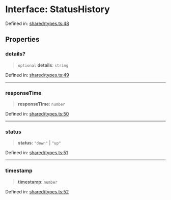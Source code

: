 # Interface: StatusHistory

Defined in: [shared/types.ts:48](https://github.com/Nick2bad4u/Uptime-Watcher/blob/3cce0c3b352c8390536ca3c7399ece50a05faf18/shared/types.ts#L48)

## Properties

### details?

> `optional` **details**: `string`

Defined in: [shared/types.ts:49](https://github.com/Nick2bad4u/Uptime-Watcher/blob/3cce0c3b352c8390536ca3c7399ece50a05faf18/shared/types.ts#L49)

***

### responseTime

> **responseTime**: `number`

Defined in: [shared/types.ts:50](https://github.com/Nick2bad4u/Uptime-Watcher/blob/3cce0c3b352c8390536ca3c7399ece50a05faf18/shared/types.ts#L50)

***

### status

> **status**: `"down"` \| `"up"`

Defined in: [shared/types.ts:51](https://github.com/Nick2bad4u/Uptime-Watcher/blob/3cce0c3b352c8390536ca3c7399ece50a05faf18/shared/types.ts#L51)

***

### timestamp

> **timestamp**: `number`

Defined in: [shared/types.ts:52](https://github.com/Nick2bad4u/Uptime-Watcher/blob/3cce0c3b352c8390536ca3c7399ece50a05faf18/shared/types.ts#L52)
